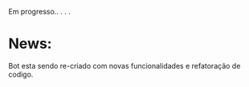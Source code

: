 Em progresso..
.
.
.
# News:
Bot esta sendo re-criado com novas funcionalidades e refatoração de codigo.

